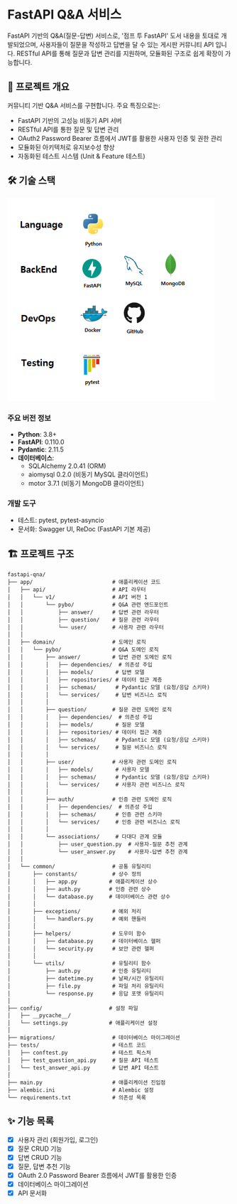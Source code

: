 # FastAPI Q&A 서비스

FastAPI 기반의 Q&A(질문-답변) 서비스로, '점프 투 FastAPI' 도서 내용을 토대로 개발되었으며, 사용자들이 질문을 작성하고 답변을 달 수 있는 게시판 커뮤니티 API 입니다. RESTful API를 통해 질문과 답변 관리를 지원하며, 모듈화된 구조로 쉽게 확장이 가능합니다.


## 🚀 프로젝트 개요

커뮤니티 기반 Q&A 서비스를 구현합니다. 주요 특징으로는:
- FastAPI 기반의 고성능 비동기 API 서버
- RESTful API를 통한 질문 및 답변 관리
- OAuth2 Password Bearer 흐름에서 JWT를 활용한 사용자 인증 및 권한 관리
- 모듈화된 아키텍처로 유지보수성 향상
- 자동화된 테스트 시스템 (Unit & Feature 테스트)


## 🛠️ 기술 스택

![기술 스택](storage/screenshots/tech-stack.png)

### 주요 버전 정보
- **Python**: 3.8+
- **FastAPI**: 0.110.0
- **Pydantic**: 2.11.5
- **데이터베이스**:
  - SQLAlchemy 2.0.41 (ORM)
  - aiomysql 0.2.0 (비동기 MySQL 클라이언트)
  - motor 3.7.1 (비동기 MongoDB 클라이언트)

### 개발 도구
- 테스트: pytest, pytest-asyncio
- 문서화: Swagger UI, ReDoc (FastAPI 기본 제공)


## 🏗️ 프로젝트 구조

```text
fastapi-qna/
├── app/                         # 애플리케이션 코드
│   ├── api/                     # API 라우터
│   │   └── v1/                  # API 버전 1
│   │       └── pybo/            # Q&A 관련 엔드포인트
│   │           ├── answer/      # 답변 관련 라우터
│   │           ├── question/    # 질문 관련 라우터
│   │           └── user/        # 사용자 관련 라우터
│   │
│   ├── domain/                  # 도메인 로직
│   │   └── pybo/                # Q&A 도메인 로직
│   │       ├── answer/          # 답변 관련 도메인 로직
│   │       │   ├── dependencies/  # 의존성 주입
│   │       │   ├── models/       # 답변 모델
│   │       │   ├── repositories/ # 데이터 접근 계층
│   │       │   ├── schemas/      # Pydantic 모델 (요청/응답 스키마)
│   │       │   └── services/     # 답변 비즈니스 로직
│   │       │
│   │       ├── question/        # 질문 관련 도메인 로직
│   │       │   ├── dependencies/  # 의존성 주입
│   │       │   ├── models/       # 질문 모델
│   │       │   ├── repositories/ # 데이터 접근 계층
│   │       │   ├── schemas/      # Pydantic 모델 (요청/응답 스키마)
│   │       │   └── services/     # 질문 비즈니스 로직
│   │       │
│   │       ├── user/            # 사용자 관련 도메인 로직
│   │       │   ├── models/       # 사용자 모델
│   │       │   ├── schemas/      # Pydantic 모델 (요청/응답 스키마)
│   │       │   └── services/     # 사용자 관련 비즈니스 로직
│   │       │
│   │       ├── auth/            # 인증 관련 도메인 로직
│   │       │   ├── dependencies/  # 의존성 주입
│   │       │   ├── schemas/      # 인증 관련 스키마
│   │       │   └── services/     # 인증 관련 비즈니스 로직
│   │       │
│   │       └── associations/     # 다대다 관계 모듈
│   │           ├── user_question.py  # 사용자-질문 추천 관계
│   │           └── user_answer.py    # 사용자-답변 추천 관계
│   │
│   └── common/                  # 공통 유틸리티
│       ├── constants/           # 상수 정의
│       │   ├── app.py          # 애플리케이션 상수
│       │   ├── auth.py         # 인증 관련 상수
│       │   └── database.py     # 데이터베이스 관련 상수
│       │
│       ├── exceptions/          # 예외 처리
│       │   └── handlers.py      # 예외 핸들러
│       │
│       ├── helpers/             # 도우미 함수
│       │   ├── database.py      # 데이터베이스 헬퍼
│       │   └── security.py      # 보안 관련 헬퍼
│       │
│       └── utils/               # 유틸리티 함수
│           ├── auth.py          # 인증 유틸리티
│           ├── datetime.py      # 날짜/시간 유틸리티
│           ├── file.py          # 파일 처리 유틸리티
│           └── response.py      # 응답 포맷 유틸리티
│
├── config/                     # 설정 파일
│   ├── __pycache__/
│   └── settings.py             # 애플리케이션 설정
│
├── migrations/                  # 데이터베이스 마이그레이션
├── tests/                       # 테스트 코드
│   ├── conftest.py              # 테스트 픽스처
│   ├── test_question_api.py     # 질문 API 테스트
│   └── test_answer_api.py       # 답변 API 테스트
│
├── main.py                      # 애플리케이션 진입점
├── alembic.ini                  # Alembic 설정
└── requirements.txt             # 의존성 목록
```

## ✨ 기능 목록

- [x] 사용자 관리 (회원가입, 로그인)
- [x] 질문 CRUD 기능
- [x] 답변 CRUD 기능
- [x] 질문, 답변 추천 기능
- [x] OAuth 2.0 Password Bearer 흐름에서 JWT를 활용한 인증
- [x] 데이터베이스 마이그레이션
- [x] API 문서화